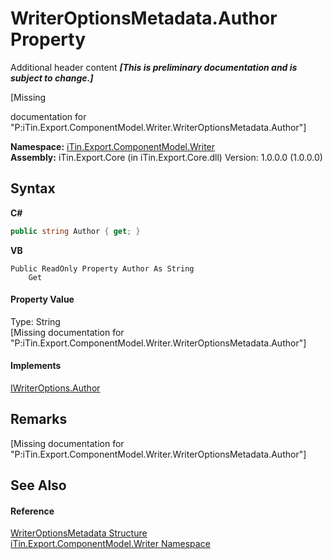 # WriterOptionsMetadata.Author Property 
Additional header content _**\[This is preliminary documentation and is subject to change.\]**_

\[Missing <summary> documentation for "P:iTin.Export.ComponentModel.Writer.WriterOptionsMetadata.Author"\]

**Namespace:**&nbsp;<a href="37973b78-6b66-1218-9d7d-14680ab2aeda">iTin.Export.ComponentModel.Writer</a><br />**Assembly:**&nbsp;iTin.Export.Core (in iTin.Export.Core.dll) Version: 1.0.0.0 (1.0.0.0)

## Syntax

**C#**<br />
``` C#
public string Author { get; }
```

**VB**<br />
``` VB
Public ReadOnly Property Author As String
	Get
```


#### Property Value
Type: String<br />\[Missing <value> documentation for "P:iTin.Export.ComponentModel.Writer.WriterOptionsMetadata.Author"\]

#### Implements
<a href="cf20a494-753f-cc46-67f0-348f0279af2a">IWriterOptions.Author</a><br />

## Remarks
\[Missing <remarks> documentation for "P:iTin.Export.ComponentModel.Writer.WriterOptionsMetadata.Author"\]

## See Also


#### Reference
<a href="b24b9473-149a-afa2-64da-5ce5062b5695">WriterOptionsMetadata Structure</a><br /><a href="37973b78-6b66-1218-9d7d-14680ab2aeda">iTin.Export.ComponentModel.Writer Namespace</a><br />